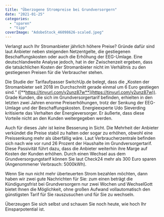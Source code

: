 ```yaml
---
title: "Überzogene Strompreise bei Grundversorgern"
date: "2021-01-25"
categories: 
  - "sparen"
  - "tipp"
coverImage: "AdobeStock_46098626-scaled.jpeg"
---
```



Verlangt auch Ihr Stromanbieter jährlich höhere Preise? Gründe dafür sind laut Anbieter neben steigenden Netzentgelte, die gestiegenen Beschaffungskosten oder auch die Erhöhung der EEG-Umlage. Eine deutschlandweite Analyse jedoch, hat in der Zwischenzeit ergeben, dass die tatsächlichen Kosten der Stromanbieter nicht im Verhältnis zu den gestiegenen Preisen für die Verbraucher stehen.

Die Studie der Tarifaufpasser SwitchUp.de belegt, dass die „Kosten der Stromanbieter seit 2018 im Durchschnitt gerade einmal um 6 Euro gestiegen sind.“ ([**https://tinyurl.com/y2unz87w**](https://tinyurl.com/y2unz87w)). Grade Kunden, die sich im Grundversorgertarif befinden, erhielten in den letzten zwei Jahren enorme Preiserhöhungen, trotz der Senkung der EEG-Umlage und der Beschaffungskosten. Energieexperte Udo Sieverding kritisierte das Verhalten der Energieversorger. Er äußerte, dass diese Vorteile nicht an den Kunden weitergegeben werden.

Auch für dieses Jahr ist keine Besserung in Sicht. Die Mehrheit der Anbieter verkündet die Preise stabil zu halten oder sogar zu erhöhen, obwohl eine Preissenkung mehr als überfällig wäre. Laut Verbraucherzentrale befinden sich nach wie vor rund 26 Prozent der Haushalte im Grundversorgertarif. Diese Passivität führt dazu, dass die Anbieter weiterhin ihre Marge auf Kosten der Kunden erhöhen. Durch einen Wechsel aus dem Grundversorgungstarif können Sie laut Check24 mehr als 300 Euro sparen (Angenommener Verbrauch: 5000kWh).

Wenn Sie nun nicht mehr überteuerten Strom bezahlen möchten, dann haben wir zwei gute Nachrichten für Sie: zum einen beträgt die Kündigungsfrist bei Grundversorgern nur zwei Wochen und WechselGott bietet Ihnen die Möglichkeit, ohne großen Aufwand vollautomatisch den günstigsten Tarif für Sie rauszusuchen und für Sie zu wechseln.

Überzeugen Sie sich selbst und schauen Sie noch heute, wie hoch Ihr Einsparpotential ist.

